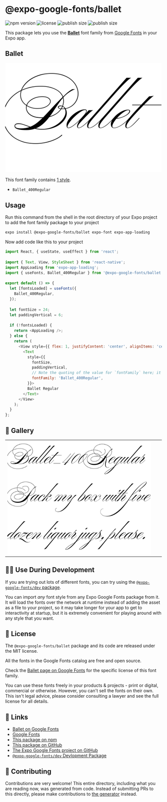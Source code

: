 # @expo-google-fonts/ballet

![npm version](https://flat.badgen.net/npm/v/@expo-google-fonts/ballet)
![license](https://flat.badgen.net/github/license/expo/google-fonts)
![publish size](https://flat.badgen.net/packagephobia/install/@expo-google-fonts/ballet)
![publish size](https://flat.badgen.net/packagephobia/publish/@expo-google-fonts/ballet)

This package lets you use the [**Ballet**](https://fonts.google.com/specimen/Ballet) font family from [Google Fonts](https://fonts.google.com/) in your Expo app.

## Ballet

![Ballet](./font-family.png)

This font family contains [1 style](#-gallery).

- `Ballet_400Regular`

## Usage

Run this command from the shell in the root directory of your Expo project to add the font family package to your project
```sh
expo install @expo-google-fonts/ballet expo-font expo-app-loading
```

Now add code like this to your project
```js
import React, { useState, useEffect } from 'react';

import { Text, View, StyleSheet } from 'react-native';
import AppLoading from 'expo-app-loading';
import { useFonts, Ballet_400Regular } from '@expo-google-fonts/ballet';

export default () => {
  let [fontsLoaded] = useFonts({
    Ballet_400Regular,
  });

  let fontSize = 24;
  let paddingVertical = 6;

  if (!fontsLoaded) {
    return <AppLoading />;
  } else {
    return (
      <View style={{ flex: 1, justifyContent: 'center', alignItems: 'center' }}>
        <Text
          style={{
            fontSize,
            paddingVertical,
            // Note the quoting of the value for `fontFamily` here; it expects a string!
            fontFamily: 'Ballet_400Regular',
          }}>
          Ballet Regular
        </Text>
      </View>
    );
  }
};

```

## 🔡 Gallery


||||
|-|-|-|
|![Ballet_400Regular](./Ballet_400Regular.ttf.png)||||


## 👩‍💻 Use During Development

If you are trying out lots of different fonts, you can try using the [`@expo-google-fonts/dev` package](https://github.com/expo/google-fonts/tree/master/font-packages/dev#readme).

You can import *any* font style from any Expo Google Fonts package from it. It will load the fonts
over the network at runtime instead of adding the asset as a file to your project, so it may take longer
for your app to get to interactivity at startup, but it is extremely convenient
for playing around with any style that you want.

## 📖 License

The `@expo-google-fonts/ballet` package and its code are released under the MIT license.

All the fonts in the Google Fonts catalog are free and open source.

Check the [Ballet page on Google Fonts](https://fonts.google.com/specimen/Ballet) for the specific license of this font family.

You can use these fonts freely in your products & projects - print or digital, commercial or otherwise. However, you can't sell the fonts on their own. This isn't legal advice, please consider consulting a lawyer and see the full license for all details.

## 🔗 Links

- [Ballet on Google Fonts](https://fonts.google.com/specimen/Ballet)
- [Google Fonts](https://fonts.google.com/)
- [This package on npm](https://www.npmjs.com/package/@expo-google-fonts/ballet)
- [This package on GitHub](https://github.com/expo/google-fonts/tree/master/font-packages/ballet)
- [The Expo Google Fonts project on GitHub](https://github.com/expo/google-fonts)
- [`@expo-google-fonts/dev` Devlopment Package](https://github.com/expo/google-fonts/tree/master/font-packages/dev)

## 🤝 Contributing

Contributions are very welcome! This entire directory, including what you are reading now, was generated from code. Instead of submitting PRs to this directly, please make contributions to [the generator](https://github.com/expo/google-fonts/tree/master/packages/generator) instead.
